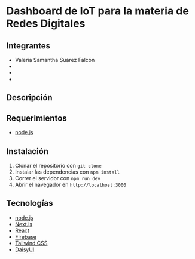 # Dashboard de IoT para la materia de Redes Digitales

## Integrantes

- Valeria Samantha Suárez Falcón
-
-
-

## Descripción

## Requerimientos

- [node.js](https://nodejs.org/es/)

## Instalación

1. Clonar el repositorio con `git clone`
2. Instalar las dependencias con `npm install`
3. Correr el servidor con `npm run dev`
4. Abrir el navegador en `http://localhost:3000`

## Tecnologías

- [node.js](https://nodejs.org/es/)
- [Next.js](https://nextjs.org/)
- [React](https://reactjs.org/)
- [Firebase](https://firebase.google.com/)
- [Tailwind CSS](https://tailwindcss.com/)
- [DaisyUI](https://daisyui.com/)
